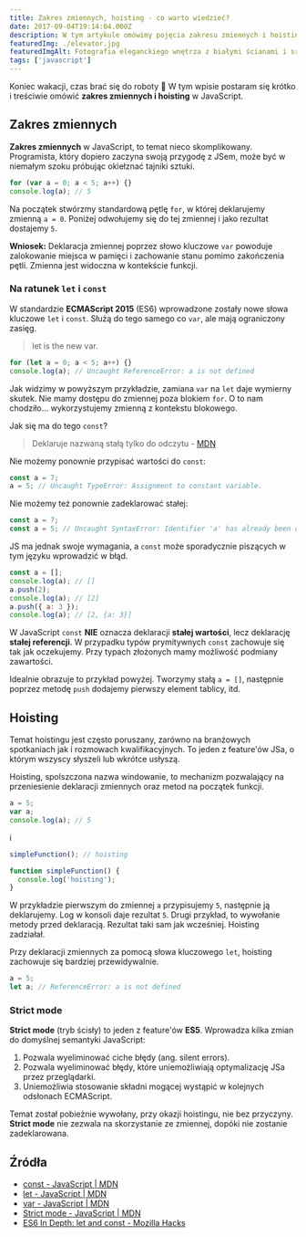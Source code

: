 ```yaml
---
title: Zakres zmiennych, hoisting - co warto wiedzieć?
date: 2017-09-04T19:14:04.000Z
description: W tym artykule omówimy pojęcia zakresu zmiennych i hoistingu. Dlaczego zmienne zadeklarowane przez `var` zachowują swoją wartość poza pętlą? Jak `let` i `const` zmieniły podejście do zakresu zmiennych? Odkryjemy również, jak hoisting wpływa na porządek deklaracji zmiennych i funkcji. Sprawdzimy, jakie dodatkowe zabezpieczenia wprowadza tryb ścisły (`strict mode`). Zobacz przykłady i zyskaj pewność w korzystaniu z tych kluczowych elementów JavaScript.
featuredImg: ./elevator.jpg
featuredImgAlt: Fotografia eleganckiego wnętrza z białymi ścianami i srebrnymi drzwiami windy. Photo by Edwin Chen on Unsplash.
tags: ['javascript']
---
```


Koniec wakacji, czas brać się do roboty 🙂 W tym wpisie postaram się krótko i treściwie omówić **zakres zmiennych i hoisting** w JavaScript.

## Zakres zmiennych

**Zakres zmiennych** w JavaScript, to temat nieco skomplikowany. Programista, który dopiero zaczyna swoją przygodę z JSem, może być w niemałym szoku próbując okiełznać tajniki sztuki.

```javascript
for (var a = 0; a < 5; a++) {}
console.log(a); // 5
```

Na początek stwórzmy standardową pętlę `for`, w której deklarujemy zmienną `a = 0`. Poniżej odwołujemy się do tej zmiennej i jako rezultat dostajemy `5`.

**Wniosek:** Deklaracja zmiennej poprzez słowo kluczowe `var` powoduje zalokowanie miejsca w pamięci i zachowanie stanu pomimo zakończenia pętli. Zmienna jest widoczna w kontekście funkcji.

### Na ratunek `let` i `const`

W standardzie **ECMAScript 2015** (ES6) wprowadzone zostały nowe słowa kluczowe `let` i `const`. Służą do tego samego co `var`, ale mają ograniczony zasięg.

> let is the new var.

```javascript
for (let a = 0; a < 5; a++) {}
console.log(a); // Uncaught ReferenceError: a is not defined
```

Jak widzimy w powyższym przykładzie, zamiana `var` na `let` daje wymierny skutek. Nie mamy dostępu do zmiennej poza blokiem `for`. O to nam chodziło... wykorzystujemy zmienną z kontekstu blokowego.

Jak się ma do tego `const`?

> Deklaruje nazwaną stałą tylko do odczytu - [MDN](https://web.archive.org/web/20190405135739/https://developer.mozilla.org/pl/docs/Web/JavaScript/Referencje/Polecenia/const)

Nie możemy ponownie przypisać wartości do `const`:

```javascript
const a = 7;
a = 5; // Uncaught TypeError: Assignment to constant variable.
```

Nie możemy też ponownie zadeklarować stałej:

```javascript
const a = 7;
const a = 5; // Uncaught SyntaxError: Identifier 'a' has already been declared
```

JS ma jednak swoje wymagania, a `const` może sporadycznie piszących w tym języku wprowadzić w błąd.

```javascript
const a = [];
console.log(a); // []
a.push(2);
console.log(a); // [2]
a.push({ a: 3 });
console.log(a); // [2, {a: 3}]
```

W JavaScript `const` **NIE** oznacza deklaracji **stałej wartości**, lecz deklarację **stałej referencji**. W przypadku typów prymitywnych `const` zachowuje się tak jak oczekujemy. Przy typach złożonych mamy możliwość podmiany zawartości.

Idealnie obrazuje to przykład powyżej. Tworzymy stałą `a = []`, następnie poprzez metodę `push` dodajemy pierwszy element tablicy, itd.

## Hoisting

Temat hoistingu jest często poruszany, zarówno na branżowych spotkaniach jak i rozmowach kwalifikacyjnych. To jeden z feature'ów JSa, o którym wszyscy słyszeli lub wkrótce usłyszą.

Hoisting, spolszczona nazwa windowanie, to mechanizm pozwalający na przeniesienie deklaracji zmiennych oraz metod na początek funkcji.

```javascript
a = 5;
var a;
console.log(a); // 5
```

i

```javascript
simpleFunction(); // hoisting

function simpleFunction() {
  console.log('hoisting');
}
```

W przykładzie pierwszym do zmiennej `a` przypisujemy `5`, następnie ją deklarujemy. Log w konsoli daje rezultat `5`. Drugi przykład, to wywołanie metody przed deklaracją. Rezultat taki sam jak wcześniej. Hoisting zadziałał.

Przy deklaracji zmiennych za pomocą słowa kluczowego `let`, hoisting zachowuje się bardziej przewidywalnie.

```javascript
a = 5;
let a; // ReferenceError: a is not defined
```

### Strict mode

**Strict mode** (tryb ścisły) to jeden z feature'ów **ES5**. Wprowadza kilka zmian do domyślnej semantyki JavaScript:

1. Pozwala wyeliminować ciche błędy (ang. silent errors).
1. Pozwala wyeliminować błędy, które uniemożliwiają optymalizację JSa przez przeglądarki.
1. Uniemożliwia stosowanie składni mogącej wystąpić w kolejnych odsłonach ECMAScript.

Temat został pobieżnie wywołany, przy okazji hoistingu, nie bez przyczyny. **Strict mode** nie zezwala na skorzystanie ze zmiennej, dopóki nie zostanie zadeklarowana.

## Źródła

- [const - JavaScript | MDN](https://developer.mozilla.org/en-US/docs/Web/JavaScript/Reference/Statements/const)
- [let - JavaScript | MDN](https://developer.mozilla.org/en-US/docs/Web/JavaScript/Reference/Statements/let)
- [var - JavaScript | MDN](https://developer.mozilla.org/en-US/docs/Web/JavaScript/Reference/Statements/var)
- [Strict mode - JavaScript | MDN](https://developer.mozilla.org/en-US/docs/Web/JavaScript/Reference/Strict_mode)
- [ES6 In Depth: let and const - Mozilla Hacks](https://hacks.mozilla.org/2015/07/es6-in-depth-let-and-const/)
